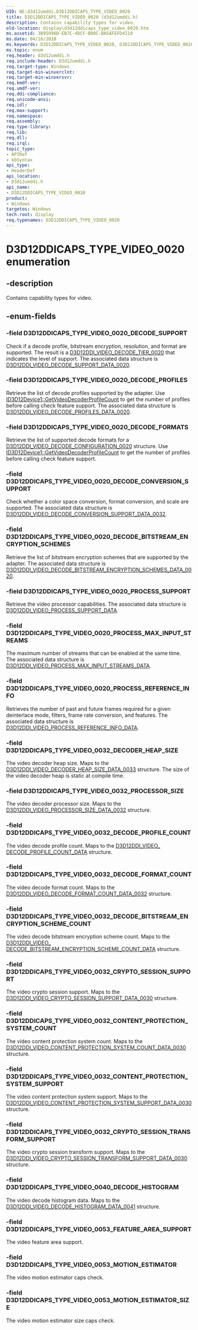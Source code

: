 ```yaml
---
UID: NE:d3d12umddi.D3D12DDICAPS_TYPE_VIDEO_0020
title: D3D12DDICAPS_TYPE_VIDEO_0020 (d3d12umddi.h)
description: Contains capability types for video.
old-location: display\d3d12ddicaps_type_video_0020.htm
ms.assetid: 3B95996D-EB7C-4DCF-B00C-BA5AFEFD4110
ms.date: 04/16/2018
ms.keywords: D3D12DDICAPS_TYPE_VIDEO_0020, D3D12DDICAPS_TYPE_VIDEO_0020 enumeration [Display Devices], D3D12DDICAPS_TYPE_VIDEO_0020_DECODE_BITSTREAM_ENCRYPTION_SCHEMES, D3D12DDICAPS_TYPE_VIDEO_0020_DECODE_CONVERSION_SUPPORT, D3D12DDICAPS_TYPE_VIDEO_0020_DECODE_FORMATS, D3D12DDICAPS_TYPE_VIDEO_0020_DECODE_PROFILES, D3D12DDICAPS_TYPE_VIDEO_0020_DECODE_SUPPORT, D3D12DDICAPS_TYPE_VIDEO_0020_PROCESS_MAX_INPUT_STREAMS, D3D12DDICAPS_TYPE_VIDEO_0020_PROCESS_REFERENCE_INFO, D3D12DDICAPS_TYPE_VIDEO_0020_PROCESS_SUPPORT, d3d12umddi/D3D12DDICAPS_TYPE_VIDEO_0020, d3d12umddi/D3D12DDICAPS_TYPE_VIDEO_0020_DECODE_BITSTREAM_ENCRYPTION_SCHEMES, d3d12umddi/D3D12DDICAPS_TYPE_VIDEO_0020_DECODE_CONVERSION_SUPPORT, d3d12umddi/D3D12DDICAPS_TYPE_VIDEO_0020_DECODE_FORMATS, d3d12umddi/D3D12DDICAPS_TYPE_VIDEO_0020_DECODE_PROFILES, d3d12umddi/D3D12DDICAPS_TYPE_VIDEO_0020_DECODE_SUPPORT, d3d12umddi/D3D12DDICAPS_TYPE_VIDEO_0020_PROCESS_MAX_INPUT_STREAMS, d3d12umddi/D3D12DDICAPS_TYPE_VIDEO_0020_PROCESS_REFERENCE_INFO, d3d12umddi/D3D12DDICAPS_TYPE_VIDEO_0020_PROCESS_SUPPORT, display.d3d12ddicaps_type_video_0020
ms.topic: enum
req.header: d3d12umddi.h
req.include-header: D3d12umddi.h
req.target-type: Windows
req.target-min-winverclnt:
req.target-min-winversvr:
req.kmdf-ver:
req.umdf-ver:
req.ddi-compliance:
req.unicode-ansi:
req.idl:
req.max-support:
req.namespace:
req.assembly:
req.type-library:
req.lib:
req.dll:
req.irql:
topic_type:
- APIRef
- kbSyntax
api_type:
- HeaderDef
api_location:
- D3d12umddi.h
api_name:
- D3D12DDICAPS_TYPE_VIDEO_0020
product:
- Windows
targetos: Windows
tech.root: display
req.typenames: D3D12DDICAPS_TYPE_VIDEO_0020
---
```


# D3D12DDICAPS_TYPE_VIDEO_0020 enumeration


## -description


Contains capability types for video.


## -enum-fields




### -field D3D12DDICAPS_TYPE_VIDEO_0020_DECODE_SUPPORT

Check if a decode profile, bitstream encryption, resolution, and format are supported. The result is a [D3D12DDI_VIDEO_DECODE_TIER_0020](ne-d3d12umddi-d3d12ddi_video_decode_tier_0020.md) that indicates the level of support. The associated data structure is [D3D12DDI_VIDEO_DECODE_SUPPORT_DATA_0020](../d3d12umddi/ns-d3d12umddi-d3d12ddi_video_decode_support_data_0020.md).


### -field D3D12DDICAPS_TYPE_VIDEO_0020_DECODE_PROFILES

Retrieve the list of decode profiles supported by the adapter. Use [ID3D12Device1::GetVideoDecoderProfileCount](https://msdn.microsoft.com/library/windows/desktop/hh447796(v=vs.85).aspx) to get the number of profiles before calling check feature support. The associated data structure is [D3D12DDI_VIDEO_DECODE_PROFILES_DATA_0020](ns-d3d12umddi-d3d12ddi_video_decode_profiles_data_0020.md).


### -field D3D12DDICAPS_TYPE_VIDEO_0020_DECODE_FORMATS

Retrieve the list of supported decode formats for a [D3D12DDI_VIDEO_DECODE_CONFIGURATION_0020](ns-d3d12umddi-d3d12ddi_video_decode_configuration_0020.md) structure. Use [ID3D12Device1::GetVideoDecoderProfileCount](https://msdn.microsoft.com/library/windows/desktop/hh447796(v=vs.85).aspx) to get the number of profiles before calling check feature support.


### -field D3D12DDICAPS_TYPE_VIDEO_0020_DECODE_CONVERSION_SUPPORT

Check whether a color space conversion, format conversion, and scale are supported. The associated data structure is [D3D12DDI_VIDEO_DECODE_CONVERSION_SUPPORT_DATA_0032](ns-d3d12umddi-d3d12ddi_video_decode_conversion_support_data_0032.md).


### -field D3D12DDICAPS_TYPE_VIDEO_0020_DECODE_BITSTREAM_ENCRYPTION_SCHEMES

Retrieve the list of bitstream encryption schemes that are supported by the adapter. The associated data structure is [D3D12DDI_VIDEO_DECODE_BITSTREAM_ENCRYPTION_SCHEMES_DATA_0020](ns-d3d12umddi-d3d12ddi_video_decode_bitstream_encryption_schemes_data_0020.md).


### -field D3D12DDICAPS_TYPE_VIDEO_0020_PROCESS_SUPPORT

Retrieve the video processor capabilities. The associated data structure is [D3D12DDI_VIDEO_PROCESS_SUPPORT_DATA](ns-d3d12umddi-d3d12ddi_video_process_support_data_0032.md).


### -field D3D12DDICAPS_TYPE_VIDEO_0020_PROCESS_MAX_INPUT_STREAMS

The maximum number of streams that can be enabled at the same time. The associated data structure is [D3D12DDI_VIDEO_PROCESS_MAX_INPUT_STREAMS_DATA](ns-d3d12umddi-d3d12ddi_video_process_max_input_streams_data_0020.md).


### -field D3D12DDICAPS_TYPE_VIDEO_0020_PROCESS_REFERENCE_INFO

Retrieves the number of past and future frames required for a given deinterlace mode, filters, frame rate conversion, and features. The associated data structure is [D3D12DDI_VIDEO_PROCESS_REFERENCE_INFO_DATA](ns-d3d12umddi-d3d12ddi_video_process_reference_info_data_0020.md).


### -field D3D12DDICAPS_TYPE_VIDEO_0032_DECODER_HEAP_SIZE

The video decoder heap size. Maps to the [D3D12DDI_VIDEO_DECODER_HEAP_SIZE_DATA_0033](ns-d3d12umddi-d3d12ddi_video_decoder_heap_size_data_0033.md) structure. The size of the video decoder heap is static at compile time.

### -field D3D12DDICAPS_TYPE_VIDEO_0032_PROCESSOR_SIZE

The video decoder processor size. Maps to the [D3D12DDI_VIDEO_PROCESSOR_SIZE_DATA_0032](ns-d3d12umddi-d3d12ddi_video_processor_size_data_0032.md) structure.

### -field D3D12DDICAPS_TYPE_VIDEO_0032_DECODE_PROFILE_COUNT

The video decode profile count. Maps to the [D3D12DDI_VIDEO_ DECODE_PROFILE_COUNT_DATA](ns-d3d12umddi-d3d12ddi_video_decode_profile_count_data_0032.md) structure.

### -field D3D12DDICAPS_TYPE_VIDEO_0032_DECODE_FORMAT_COUNT

The video decode format count. Maps to the [D3D12DDI_VIDEO_DECODE_FORMAT_COUNT_DATA_0032](ns-d3d12umddi-d3d12ddi_video_decode_format_count_data_0032.md) structure.

### -field D3D12DDICAPS_TYPE_VIDEO_0032_DECODE_BITSTREAM_ENCRYPTION_SCHEME_COUNT

The video decode bitstream encryption scheme count. Maps to the [D3D12DDI_VIDEO_ DECODE_BITSTREAM_ENCRYPTION_SCHEME_COUNT_DATA](ns-d3d12umddi-d3d12ddi_video_decode_bitstream_encryption_schemes_data_0020.md) structure.

### -field D3D12DDICAPS_TYPE_VIDEO_0032_CRYPTO_SESSION_SUPPORT

The video crypto session support. Maps to the [D3D12DDI_VIDEO_CRYPTO_SESSION_SUPPORT_DATA_0030](ns-d3d12umddi-d3d12ddi_video_crypto_session_support_data_0030.md) structure.

### -field D3D12DDICAPS_TYPE_VIDEO_0032_CONTENT_PROTECTION_SYSTEM_COUNT

The video content protection system count. Maps to the [D3D12DDI_VIDEO_CONTENT_PROTECTION_SYSTEM_COUNT_DATA_0030](ns-d3d12umddi-d3d12ddi_video_content_protection_system_count_data_0030.md) structure.

### -field D3D12DDICAPS_TYPE_VIDEO_0032_CONTENT_PROTECTION_SYSTEM_SUPPORT

The video content protection system support. Maps to the [D3D12DDI_VIDEO_CONTENT_PROTECTION_SYSTEM_SUPPORT_DATA_0030](ns-d3d12umddi-d3d12ddi_video_content_protection_system_support_data_0030.md) structure.

### -field D3D12DDICAPS_TYPE_VIDEO_0032_CRYPTO_SESSION_TRANSFORM_SUPPORT

The video crypto session transform support. Maps to the [D3D12DDI_VIDEO_CRYPTO_SESSION_TRANSFORM_SUPPORT_DATA_0030](ns-d3d12umddi-d3d12ddi_video_crypto_session_transform_support_data_0030.md) structure.

### -field D3D12DDICAPS_TYPE_VIDEO_0040_DECODE_HISTOGRAM

The video decode histogram data. Maps to the [D3D12DDI_VIDEO_DECODE_HISTOGRAM_DATA_0041](ns-d3d12umddi-d3d12ddi_video_decode_histogram_data_0041.md) structure.

### -field D3D12DDICAPS_TYPE_VIDEO_0053_FEATURE_AREA_SUPPORT 

The video feature area support.

### -field D3D12DDICAPS_TYPE_VIDEO_0053_MOTION_ESTIMATOR 

The video motion estimator caps check.

### -field D3D12DDICAPS_TYPE_VIDEO_0053_MOTION_ESTIMATOR_SIZE 

The video motion estimator size caps check.
